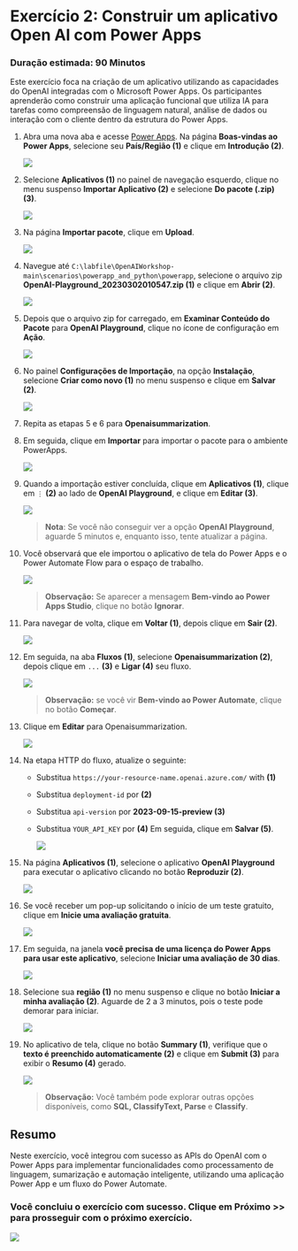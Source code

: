 # Exercício 2: Construir um aplicativo Open AI com Power Apps

### Duração estimada: 90 Minutos

Este exercício foca na criação de um aplicativo utilizando as capacidades do OpenAI integradas com o Microsoft Power Apps. Os participantes aprenderão como construir uma aplicação funcional que utiliza IA para tarefas como compreensão de linguagem natural, análise de dados ou interação com o cliente dentro da estrutura do Power Apps.

1. Abra uma nova aba e acesse [Power Apps](https://make.powerapps.com/). Na página **Boas-vindas ao Power Apps**, selecione seu **País/Região (1)** e clique em **Introdução (2)**. 

   ![](./images/30-7-25-l2-1.png)
     
2. Selecione **Aplicativos (1)** no painel de navegação esquerdo, clique no menu suspenso **Importar Aplicativo (2)** e selecione **Do pacote (.zip) (3)**.

    ![](./images/207.png)

3. Na página **Importar pacote**, clique em **Upload**.

    ![](./images/upload-importpackage-2.png)

4. Navegue até `C:\labfile\OpenAIWorkshop-main\scenarios\powerapp_and_python\powerapp`, selecione o arquivo zip **OpenAI-Playground_20230302010547.zip (1)** e clique em **Abrir (2)**.

    ![](./images/openai-play-1.png)

5. Depois que o arquivo zip for carregado, em **Examinar Conteúdo do Pacote** para **OpenAI Playground**, clique no ícone de configuração em **Ação**.

     ![](./images/review-package-content-1.png)

6. No painel **Configurações de Importação**, na opção **Instalação**, selecione **Criar como novo (1)** no menu suspenso e clique em **Salvar (2)**.

      ![](./images/import-setup-2.png)

7. Repita as etapas 5 e 6 para **Openaisummarization**.

8. Em seguida, clique em **Importar** para importar o pacote para o ambiente PowerApps.

     ![](./images/30-7-25-l2-2.png)

9. Quando a importação estiver concluída, clique em **Aplicativos (1)**, clique em `⋮` **(2)** ao lado de **OpenAI Playground**, e clique em **Editar (3)**.

      ![](./images/powerapps-apps-edit-2.png)

   >**Nota**: Se você não conseguir ver a opção **OpenAI Playground**, aguarde 5 minutos e, enquanto isso, tente atualizar a página.

10. Você observará que ele importou o aplicativo de tela do Power Apps e o Power Automate Flow para o espaço de trabalho.

      ![](./images/powerapps-apps-view-2.png)

      >**Observação:** Se aparecer a mensagem **Bem-vindo ao Power Apps Studio**, clique no botão **Ignorar**.   

11. Para navegar de volta, clique em **Voltar (1)**, depois clique em **Sair (2)**.

      ![](./images/powerapps-apps-exit-2.png)

12. Em seguida, na aba **Fluxos (1)**, selecione **Openaisummarization (2)**, depois clique em `...` **(3)** e **Ligar (4)** seu fluxo.

      ![](./images/30-7-25-l2-3.png)

      >**Observação:** se você vir **Bem-vindo ao Power Automate**, clique no botão **Começar**.

13. Clique em **Editar** para Openaisummarization.

      ![](./images/flow-edit-2.png)

14. Na etapa HTTP do fluxo, atualize o seguinte:
     
     - Substitua `https://your-resource-name.openai.azure.com/` with **<inject key="OpenAIEndpoint" enableCopy="true"/> (1)**
     - Substitua `deployment-id` por **<inject key="openaimodulename" enableCopy="true"/> (2)**
     - Substitua `api-version` por **2023-09-15-preview (3)**
     - Substitua `YOUR_API_KEY` por **<inject key="OpenAIKey" enableCopy="true"/> (4)** Em seguida, clique em **Salvar (5)**.
        
       ![](./images/update-values-2.png)
   
15. Na página **Aplicativos (1)**, selecione o aplicativo **OpenAI Playground** para executar o aplicativo clicando no botão **Reproduzir (2)**.

     ![](./images/canves-play-1.png)

16. Se você receber um pop-up solicitando o início de um teste gratuito, clique em **Inicie uma avaliação gratuita**.

      ![](./images/30-7-25-l2-4.png)

17. Em seguida, na janela **você precisa de uma licença do Power Apps para usar este aplicativo**, selecione **Iniciar uma avaliação de 30 dias**.

      ![](./images/start-30-days-trial.png)

18. Selecione sua **região (1)** no menu suspenso e clique no botão **Iniciar a minha avaliação (2)**. Aguarde de 2 a 3 minutos, pois o teste pode demorar para iniciar.

      ![](./images/start-my-review.png)
    
19. No aplicativo de tela, clique no botão **Summary (1)**, verifique que o **texto é preenchido automaticamente (2)** e clique em **Submit (3)** para exibir o **Resumo (4)** gerado.

     ![](./images/30-7-25-l2-5.png)

    > **Observação:** Você também pode explorar outras opções disponíveis, como **SQL, ClassifyText, Parse** e **Classify**.

## Resumo

Neste exercício, você integrou com sucesso as APIs do OpenAI com o Power Apps para implementar funcionalidades como processamento de linguagem, sumarização e automação inteligente, utilizando uma aplicação Power App e um fluxo do Power Automate.

### Você concluiu o exercício com sucesso. Clique em Próximo >> para prosseguir com o próximo exercício.
 
 ![](./images/30-7-25-g5.png)

